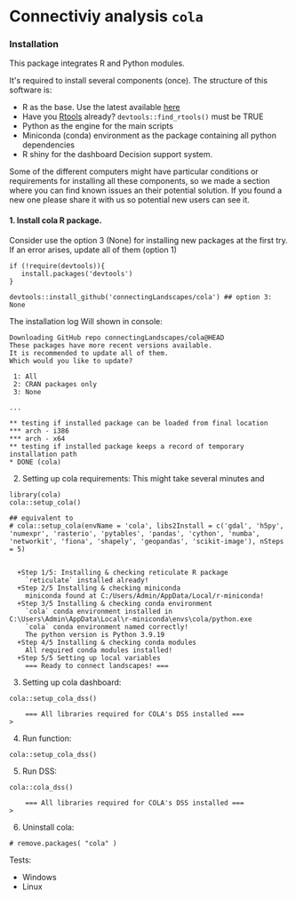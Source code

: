 # Connectiviy analysis `cola` 


### Installation 

This package integrates R and Python modules. 

It's required to install several components (once). The structure of this software is:
- R as the base. Use the latest available [here](https://cran.r-project.org/bin/windows/base/)
- Have you [Rtools](https://cran.r-project.org/bin/windows/Rtools/) already? `devtools::find_rtools()` must be TRUE
- Python as the engine for the main scripts
- Miniconda (conda) environment as the package containing all python dependencies
- R shiny for the dashboard Decision support system.

Some of the different computers might have particular conditions or requirements for installing all these components, so we made a section where you can find known issues an their potential solution. If you found a new one please share it with us so potential new users can see it.


#### **1.  Install cola R package.**

Consider use the option 3 (None) for installing new packages at the first try. If an error arises, update all of them (option 1)
```{r}
if (!require(devtools)){
   install.packages('devtools')
}

devtools::install_github('connectingLandscapes/cola') ## option 3: None
```

The installation log Will shown in console:

```
Downloading GitHub repo connectingLandscapes/cola@HEAD
These packages have more recent versions available.
It is recommended to update all of them.
Which would you like to update?

 1: All                                    
 2: CRAN packages only                     
 3: None                              

...

** testing if installed package can be loaded from final location
*** arch - i386
*** arch - x64
** testing if installed package keeps a record of temporary installation path
* DONE (cola)
```
  
  
2. Setting up cola requirements:
This might take several minutes and 
```{r}
library(cola)
cola::setup_cola()

## equivalent to 
# cola::setup_cola(envName = 'cola', libs2Install = c('gdal', 'h5py', 'numexpr', 'rasterio', 'pytables', 'pandas', 'cython', 'numba', 'networkit', 'fiona', 'shapely', 'geopandas', 'scikit-image'), nSteps = 5)


  +Step 1/5: Installing & checking reticulate R package
    `reticulate` installed already!
  +Step 2/5 Installing & checking miniconda
    miniconda found at C:/Users/Admin/AppData/Local/r-miniconda!
  +Step 3/5 Installing & checking conda environment
    `cola` conda environment installed in C:\Users\Admin\AppData\Local\r-miniconda\envs\cola/python.exe
    `cola` conda environment named correctly!
    The python version is Python 3.9.19
  +Step 4/5 Installing & checking conda modules
    All required conda modules installed!
  +Step 5/5 Setting up local variables
    === Ready to connect landscapes! ===
```

3. Setting up cola dashboard:
```{r}
cola::setup_cola_dss()

    === All libraries required for COLA's DSS installed ===
>
```

4. Run function:
```{r}
cola::setup_cola_dss()

```

5. Run DSS:
```{r}
cola::cola_dss()

    === All libraries required for COLA's DSS installed ===
>
```

6. Uninstall cola:
```{r}
# remove.packages( "cola" )
```





Tests:
- Windows
- Linux


